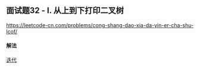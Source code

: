 ## 面试题32 - I. 从上到下打印二叉树

https://leetcode-cn.com/problems/cong-shang-dao-xia-da-yin-er-cha-shu-lcof/


#### 解法  

[迭代](_1.py)

